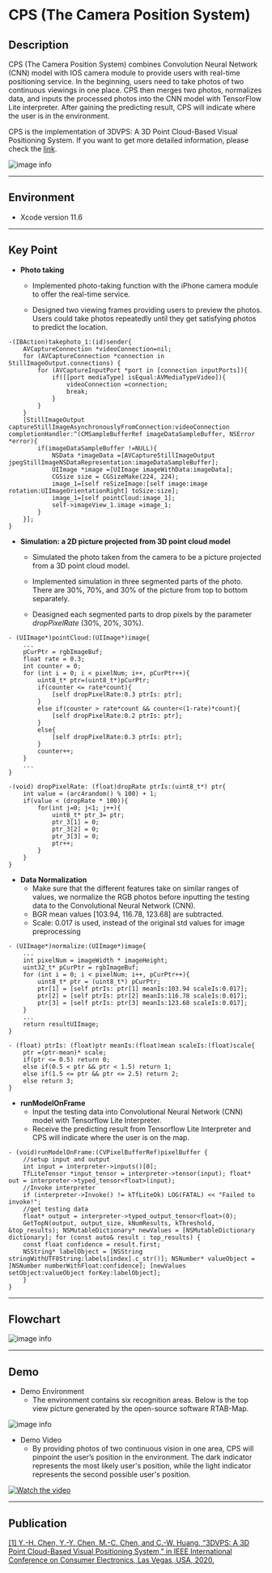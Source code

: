 # **CPS (The Camera Position System)**

## Description

CPS (The Camera Position System) combines Convolution Neural Network (CNN) model with IOS camera module to provide users with real-time positioning service. In the beginning, users need to take photos of two continuous viewings in one place. CPS then merges two photos, normalizes data, and inputs the processed photos into the CNN model with TensorFlow Lite interpreter. After gaining the predicting result, CPS will indicate where the user is in the environment.

CPS is the implementation of 3DVPS: A 3D Point Cloud-Based Visual Positioning System. If you want to get more detailed information, please check the [link](https://ieeexplore.ieee.org/abstract/document/9043071).

![image info](image/description.png)

***

## Environment

+ Xcode version 11.6

***

## Key Point

+ **Photo taking**

  + Implemented photo-taking function with the iPhone camera module to offer the real-time service.

  + Designed two viewing frames providing users to preview the photos. Users could take photos repeatedly until they get satisfying photos to predict the location.

```objc
-(IBAction)takephoto_1:(id)sender{
    AVCaptureConnection *videoConnection=nil;
    for (AVCaptureConnection *connection in StillImageOutput.connections) {
        for (AVCaptureInputPort *port in [connection inputPorts]){
            if([[port mediaType] isEqual:AVMediaTypeVideo]){
                videoConnection =connection;
                break;
            }
        }
    }
    [StillImageOutput captureStillImageAsynchronouslyFromConnection:videoConnection completionHandler:^(CMSampleBufferRef imageDataSampleBuffer, NSError *error){
        if(imageDataSampleBuffer !=NULL){
            NSData *imageData =[AVCaptureStillImageOutput jpegStillImageNSDataRepresentation:imageDataSampleBuffer];
            UIImage *image =[UIImage imageWithData:imageData];
            CGSize size = CGSizeMake(224, 224);
            image_1=[self reSizeImage:[self image:image rotation:UIImageOrientationRight] toSize:size];
            image_1=[self pointCloud:image_1];
            self->imageView_1.image =image_1;
        }
    }];
}
```

+ **Simulation: a 2D picture projected from 3D point cloud model**
  + Simulated the photo taken from the camera to be a picture projected from a 3D point cloud model.

  + Implemented simulation in three segmented parts of the photo. There are 30%, 70%, and 30% of the picture from top to bottom separately.

  + Deasigned each segmented parts to drop pixels by the parameter *dropPixelRate* (30%, 20%, 30%).

```objc
- (UIImage*)pointCloud:(UIImage*)image{
    ...
    pCurPtr = rgbImageBuf;
    float rate = 0.3;
    int counter = 0;
    for (int i = 0; i < pixelNum; i++, pCurPtr++){
        uint8_t* ptr=(uint8_t*)pCurPtr;
        if(counter <= rate*count){
            [self dropPixelRate:0.3 ptrIs: ptr];
        }
        else if(counter > rate*count && counter<(1-rate)*count){
            [self dropPixelRate:0.2 ptrIs: ptr];
        }
        else{
            [self dropPixelRate:0.3 ptrIs: ptr];
        }
        counter++;
    }
    ...
}
```

```objc
-(void) dropPixelRate: (float)dropRate ptrIs:(uint8_t*) ptr{
    int value = (arc4random() % 100) + 1;
    if(value < (dropRate * 100)){
        for(int j=0; j<1; j++){
            uint8_t* ptr_3= ptr;
            ptr_3[1] = 0;
            ptr_3[2] = 0;
            ptr_3[3] = 0;
            ptr++;
        }
    }
}
```

+ **Data Normalization**
  + Make sure that the different features take on similar ranges of values, we normalize the RGB photos before inputting the testing data to the Convolutional Neural Network (CNN).
  + BGR mean values [103.94, 116.78, 123.68] are subtracted.
  + Scale: 0.017 is used, instead of the original std values for image preprocessing

```objc
- (UIImage*)normalize:(UIImage*)image{
    ...
    int pixelNum = imageWidth * imageHeight;
    uint32_t* pCurPtr = rgbImageBuf;
    for (int i = 0; i < pixelNum; i++, pCurPtr++){
        uint8_t* ptr = (uint8_t*) pCurPtr;
        ptr[1] = [self ptrIs: ptr[1] meanIs:103.94 scaleIs:0.017];
        ptr[2] = [self ptrIs: ptr[2] meanIs:116.78 scaleIs:0.017];
        ptr[3] = [self ptrIs: ptr[3] meanIs:123.68 scaleIs:0.017];
    }
    ...
    return resultUIImage;
}
```

```objc
- (float) ptrIs: (float)ptr meanIs:(float)mean scaleIs:(float)scale{
    ptr =(ptr-mean)* scale;
    if(ptr <= 0.5) return 0;
    else if(0.5 < ptr && ptr < 1.5) return 1;
    else if(1.5 <= ptr && ptr <= 2.5) return 2;
    else return 3;
}
```

+ **runModelOnFrame**
  + Input the testing data into Convolutional Neural Network (CNN) model with Tensorflow Lite Interpreter.
  + Receive the predicting result from Tensorflow Lite Interpreter and CPS will indicate where the user is on the map.

```objc
- (void)runModelOnFrame:(CVPixelBufferRef)pixelBuffer {
    //setup input and output
    int input = interpreter->inputs()[0];
    TfLiteTensor *input_tensor = interpreter->tensor(input); float* out = interpreter->typed_tensor<float>(input);
    //Invoke interpreter
    if (interpreter->Invoke() != kTfLiteOk) LOG(FATAL) << "Failed to invoke!";
    //get testing data
    float* output = interpreter->typed_output_tensor<float>(0);
    GetTopN(output, output_size, kNumResults, kThreshold, &top_results); NSMutableDictionary* newValues = [NSMutableDictionary dictionary]; for (const auto& result : top_results) {
    const float confidence = result.first;
    NSString* labelObject = [NSString stringWithUTF8String:labels[index].c_str()]; NSNumber* valueObject = [NSNumber numberWithFloat:confidence]; [newValues setObject:valueObject forKey:labelObject];
    }
}
```

***

## Flowchart
![image info](image/flowchart.png)

***

## Demo

+ Demo Environment
  + The environment contains six recognition areas. Below is the top view picture generated by the open-source software RTAB-Map.

![image info](image/demoEnvironment.png)

+ Demo Video
  + By providing photos of two continuous vision in one area, CPS will pinpoint the user’s position in the environment. The dark indicator represents the most likely user's position, while the light indicator represents the second possible user's position.

[![Watch the video](https://i.imgur.com/vRJmHuf.png?1)](https://drive.google.com/file/d/1LGRuJsA-jR51jpUwZw695J9G2o3ogRd4/view?usp=sharing)

***

## Publication
[[1] Y.-H. Chen, Y.-Y. Chen, M.-C. Chen, and C.-W. Huang, “3DVPS: A 3D Point Cloud-Based Visual Positioning System,” in IEEE International Conference on Consumer Electronics, Las Vegas, USA, 2020.](https://ieeexplore.ieee.org/abstract/document/9043071)